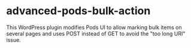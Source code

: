 # advanced-pods-bulk-action
This WordPress plugin modifies Pods UI to allow marking bulk items on several pages and uses POST instead of GET to avoid the "too long URI" issue. 

